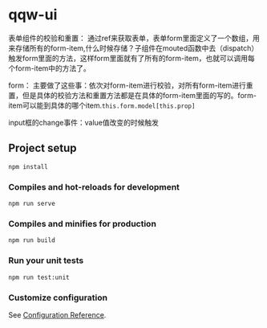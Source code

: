 # qqw-ui

表单组件的校验和重置：
通过ref来获取表单，表单form里面定义了一个数组，用来存储所有的form-item,什么时候存储？子组件在mouted函数中去（dispatch）触发form里面的方法，这样form里面就有了所有的form-item，也就可以调用每个form-item中的方法了。

form：
主要做了这些事：依次对form-item进行校验，对所有form-item进行重置，但是具体的校验方法和重置方法都是在具体的form-item里面的写的。form-item可以能到具体的哪个item.`this.form.model[this.prop]`

input框的change事件：value值改变的时候触发
## Project setup
```
npm install
```

### Compiles and hot-reloads for development
```
npm run serve
```

### Compiles and minifies for production
```
npm run build
```

### Run your unit tests
```
npm run test:unit
```

### Customize configuration
See [Configuration Reference](https://cli.vuejs.org/config/).
